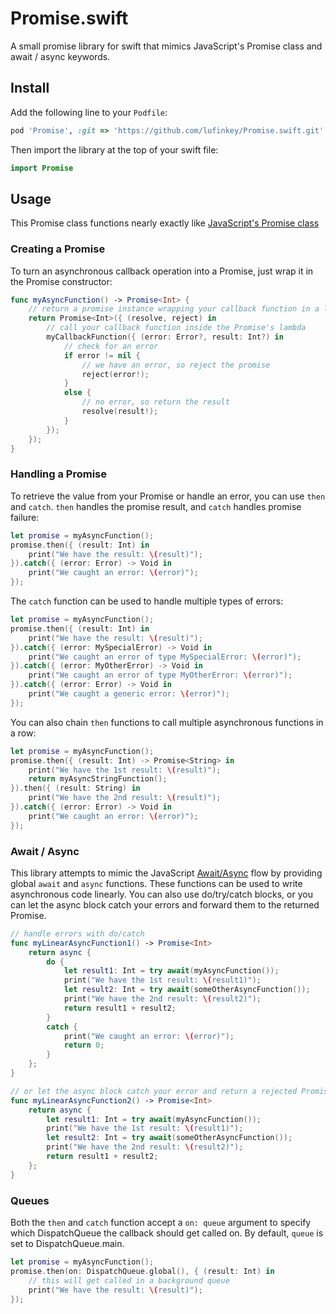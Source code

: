 # Promise.swift

A small promise library for swift that mimics JavaScript's Promise class and await / async keywords.

## Install

Add the following line to your `Podfile`:

```ruby
pod 'Promise', :git => 'https://github.com/lufinkey/Promise.swift.git'
```

Then import the library at the top of your swift file:

```swift
import Promise
```

## Usage

This Promise class functions nearly exactly like [JavaScript's Promise class](https://developer.mozilla.org/en-US/docs/Web/JavaScript/Reference/Global_Objects/Promise)

### Creating a Promise

To turn an asynchronous callback operation into a Promise, just wrap it in the Promise constructor:

```swift
func myAsyncFunction() -> Promise<Int> {
	// return a promise instance wrapping your callback function in a lambda
	return Promise<Int>({ (resolve, reject) in
		// call your callback function inside the Promise's lambda
		myCallbackFunction({ (error: Error?, result: Int?) in
			// check for an error
			if error != nil {
				// we have an error, so reject the promise
				reject(error!);
			}
			else {
				// no error, so return the result
				resolve(result!);
			}
		});
	});
}
```

### Handling a Promise

To retrieve the value from your Promise or handle an error, you can use `then` and `catch`. `then` handles the promise result, and `catch` handles promise failure:

```swift
let promise = myAsyncFunction();
promise.then({ (result: Int) in
	print("We have the result: \(result)");
}).catch({ (error: Error) -> Void in
	print("We caught an error: \(error)");
});
```

The `catch` function can be used to handle multiple types of errors:

```swift
let promise = myAsyncFunction();
promise.then({ (result: Int) in
	print("We have the result: \(result)");
}).catch({ (error: MySpecialError) -> Void in
	print("We caught an error of type MySpecialError: \(error)");
}).catch({ (error: MyOtherError) -> Void in
	print("We caught an error of type MyOtherError: \(error)");
}).catch({ (error: Error) -> Void in
	print("We caught a generic error: \(error)");
});
```

You can also chain `then` functions to call multiple asynchronous functions in a row:

```swift
let promise = myAsyncFunction();
promise.then({ (result: Int) -> Promise<String> in
	print("We have the 1st result: \(result)");
	return myAsyncStringFunction();
}).then({ (result: String) in
	print("We have the 2nd result: \(result)");
}).catch({ (error: Error) -> Void in
	print("We caught an error: \(error)");
});
```

### Await / Async

This library attempts to mimic the JavaScript [Await/Async](https://developer.mozilla.org/en-US/docs/Web/JavaScript/Reference/Statements/async_function) flow by providing global `await` and `async` functions.
These functions can be used to write asynchronous code linearly. You can also use do/try/catch blocks, or you can let the async block catch your errors and forward them to the returned Promise.

```swift
// handle errors with do/catch
func myLinearAsyncFunction1() -> Promise<Int>
	return async {
		do {
			let result1: Int = try await(myAsyncFunction());
			print("We have the 1st result: \(result1)");
			let result2: Int = try await(someOtherAsyncFunction());
			print("We have the 2nd result: \(result2)");
			return result1 + result2;
		}
		catch {
			print("We caught an error: \(error)");
			return 0;
		}
	};
}

// or let the async block catch your error and return a rejected Promise if something throws an Error
func myLinearAsyncFunction2() -> Promise<Int>
	return async {
		let result1: Int = try await(myAsyncFunction());
		print("We have the 1st result: \(result1)");
		let result2: Int = try await(someOtherAsyncFunction());
		print("We have the 2nd result: \(result2)");
		return result1 + result2;
	};
}
```

### Queues

Both the `then` and `catch` function accept a `on: queue` argument to specify which DispatchQueue the callback should get called on. By default, `queue` is set to DispatchQueue.main.

```swift
let promise = myAsyncFunction();
promise.then(on: DispatchQueue.global(), { (result: Int) in
	// this will get called in a background queue
	print("We have the result: \(result)");
});
